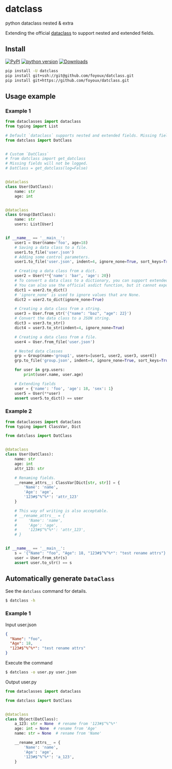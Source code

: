 # datclass

python dataclass nested & extra

Extending the official [dataclass](https://docs.python.org/zh-cn/3/library/dataclasses.html) to support nested and extended fields.

## Install

[![PyPI](https://img.shields.io/pypi/v/datclass)](https://pypi.org/project/datclass/) [![python version](https://img.shields.io/pypi/pyversions/datclass)](https://pypi.org/project/datclass/)  [![Downloads](https://static.pepy.tech/personalized-badge/datclass?period=total&units=international_system&left_color=black&right_color=orange&left_text=Downloads)](https://pepy.tech/project/datclass)

```sh
pip install -U datclass
pip install git+ssh://git@github.com/foyoux/datclass.git
pip install git+https://github.com/foyoux/datclass.git
```

## Usage example

### Example 1

```py
from dataclasses import dataclass
from typing import List

# Default `dataclass` supports nested and extended fields. Missing fields will be logged.
from datclass import DatClass


# Custom `DatClass`
# from datclass import get_datclass
# Missing fields will not be logged.
# DatClass = get_datclass(log=False)


@dataclass
class User(DatClass):
    name: str
    age: int


@dataclass
class Group(DatClass):
    name: str
    users: List[User]


if __name__ == '__main__':
    user1 = User(name='foo', age=18)
    # Saving a data class to a file.
    user1.to_file('user.json')
    # Adding some control parameters.
    user1.to_file('user.json', indent=4, ignore_none=True, sort_keys=True)

    # Creating a data class from a dict.
    user2 = User(**{'name': 'bar', 'age': 20})
    # To convert a data class to a dictionary, you can support extended fields.
    # You can also use the official asdict function, but it cannot export extended fields.
    dict1 = user2.to_dict()
    # 'ignore_none' is used to ignore values that are None.
    dict2 = user2.to_dict(ignore_none=True)

    # Creating a data class from a string.
    user3 = User.from_str('{"name": "baz", "age": 22}')
    # Convert the data class to a JSON string.
    dict3 = user3.to_str()
    dict4 = user3.to_str(indent=4, ignore_none=True)

    # Creating a data class from a file.
    user4 = User.from_file('user.json')

    # Nested data classes
    grp = Group(name='group1', users=[user1, user2, user3, user4])
    grp.to_file('group.json', indent=4, ignore_none=True, sort_keys=True)

    for user in grp.users:
        print(user.name, user.age)

    # Extending fields
    user = {'name': 'foo', 'age': 18, 'sex': 1}
    user5 = User(**user)
    assert user5.to_dict() == user

```

### Example 2

```py
from dataclasses import dataclass
from typing import ClassVar, Dict

from datclass import DatClass


@dataclass
class User(DatClass):
    name: str
    age: int
    attr_123: str

    # Renaming fields.
    __rename_attrs__: ClassVar[Dict[str, str]] = {
        'Name': 'name',
        'Age': 'age',
        '123#$^%^%*': 'attr_123'
    }

    # This way of writing is also acceptable.
    # __rename_attrs__ = {
    #     'Name': 'name',
    #     'Age': 'age',
    #     '123#$^%^%*': 'attr_123',
    # }


if __name__ == '__main__':
    s = '{"Name": "foo", "Age": 18, "123#$^%^%*": "test rename attrs"}'
    user = User.from_str(s)
    assert user.to_str() == s

```

## Automatically generate `DataClass`

See the `datclass` command for details.

```sh
$ datclass -h

```

### Example 1

Input user.json

```json
{
  "Name": "foo",
  "Age": 18,
  "123#$^%^%*": "test rename attrs"
}
```

Execute the command

```sh
$ datclass -o user.py user.json

```

Output user.py

```py
from dataclasses import dataclass

from datclass import DatClass


@dataclass
class Object(DatClass):
    a_123: str = None  # rename from '123#$^%^%*'
    age: int = None  # rename from 'Age'
    name: str = None  # rename from 'Name'

    __rename_attrs__ = {
        'Name': 'name',
        'Age': 'age',
        '123#$^%^%*': 'a_123',
    }

```